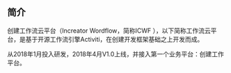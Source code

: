 ## 简介

创建工作流云平台（Increator Wordflow，简称ICWF ），以下简称工作流云平台，是基于开源工作流引擎Activiti，在创建开发框架基础之上开发而成。

从2018年1月投入研发，2018年4月V1.0上线，并接入第一个业务平台：创建工作平台。





